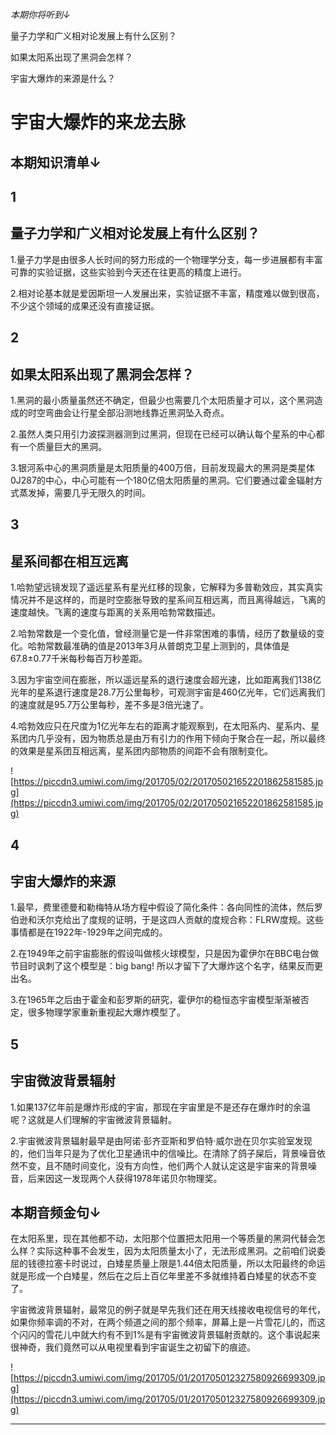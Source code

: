 *本期你将听到↓*

量子力学和广义相对论发展上有什么区别？

如果太阳系出现了黑洞会怎样？

宇宙大爆炸的来源是什么？

# 宇宙大爆炸的来龙去脉

## 本期知识清单↓

## 1

## 量子力学和广义相对论发展上有什么区别？

1.量子力学是由很多人长时间的努力形成的一个物理学分支，每一步进展都有丰富可靠的实验证据，这些实验到今天还在往更高的精度上进行。

2.相对论基本就是爱因斯坦一人发展出来，实验证据不丰富，精度难以做到很高，不少这个领域的成果还没有直接证据。

## 2

## 如果太阳系出现了黑洞会怎样？

1.黑洞的最小质量虽然还不确定，但最少也需要几个太阳质量才可以，这个黑洞造成的时空弯曲会让行星全部沿测地线靠近黑洞坠入奇点。

2.虽然人类只用引力波探测器测到过黑洞，但现在已经可以确认每个星系的中心都有一个质量巨大的黑洞。

3.银河系中心的黑洞质量是太阳质量的400万倍，目前发现最大的黑洞是类星体0J287的中心，中心可能有一个180亿倍太阳质量的黑洞。它们要通过霍金辐射方式蒸发掉，需要几乎无限久的时间。

## 3

## 星系间都在相互远离

1.哈勃望远镜发现了遥远星系有星光红移的现象，它解释为多普勒效应，其实真实情况并不是这样的，而是时空膨胀导致的星系间互相远离，而且离得越远，飞离的速度越快。飞离的速度与距离的关系用哈勃常数描述。

2.哈勃常数是一个变化值，曾经测量它是一件非常困难的事情，经历了数量级的变化。哈勃常数最准确的值是2013年3月从普朗克卫星上测到的，具体值是67.8±0.77千米每秒每百万秒差距。

3.因为宇宙空间在膨胀，所以遥远星系的退行速度会超光速，比如距离我们138亿光年的星系退行速度是28.7万公里每秒，可观测宇宙是460亿光年，它们远离我们的速度就是95.7万公里每秒，差不多是3倍光速了。

4.哈勃效应只在尺度为1亿光年左右的距离才能观察到，在太阳系内、星系内、星系团内几乎没有，因为物质总是由万有引力的作用下倾向于聚合在一起，所以最终的效果是星系团互相远离，星系团内部物质的间距不会有限制变化。

![https://piccdn3.umiwi.com/img/201705/02/201705021652201862581585.jpg](https://piccdn3.umiwi.com/img/201705/02/201705021652201862581585.jpg)

## 4

## 宇宙大爆炸的来源

1.最早，费里德曼和勒梅特从场方程中假设了简化条件：各向同性的流体，然后罗伯逊和沃尔克给出了度规的证明，于是这四人贡献的度规合称：FLRW度规。这些事情都是在1922年-1929年之间完成的。

2.在1949年之前宇宙膨胀的假设叫做核火球模型，只是因为霍伊尔在BBC电台做节目时讽刺了这个模型是：big bang! 所以才留下了大爆炸这个名字，结果反而更出名。

3.在1965年之后由于霍金和彭罗斯的研究，霍伊尔的稳恒态宇宙模型渐渐被否定，很多物理学家重新重视起大爆炸模型了。

## 5

## 宇宙微波背景辐射

1.如果137亿年前是爆炸形成的宇宙，那现在宇宙里是不是还存在爆炸时的余温呢？这就是人们理解的宇宙微波背景辐射。

2.宇宙微波背景辐射最早是由阿诺·彭齐亚斯和罗伯特·威尔逊在贝尔实验室发现的，他们当年只是为了优化卫星通讯中的信噪比。在清除了鸽子屎后，背景噪音依然不变，且不随时间变化，没有方向性，他们两个人就认定这是宇宙来的背景噪音，后来因这一发现两个人获得1978年诺贝尔物理奖。

## 本期音频金句↓

在太阳系里，现在其他都不动，太阳那个位置把太阳用一个等质量的黑洞代替会怎么样？实际这种事不会发生，因为太阳质量太小了，无法形成黑洞。之前咱们说委屈的钱德拉塞卡时说过，白矮星质量上限是1.44倍太阳质量，所以太阳最终的命运就是形成一个白矮星，然后在之后上百亿年里差不多就维持着白矮星的状态不变了。

宇宙微波背景辐射，最常见的例子就是早先我们还在用天线接收电视信号的年代，如果你频率调的不对，在两个频道之间的那个频率，屏幕上是一片雪花儿的，而这个闪闪的雪花儿中就大约有不到1%是有宇宙微波背景辐射贡献的。这个事说起来很神奇，我们竟然可以从电视里看到宇宙诞生之初留下的痕迹。

![https://piccdn3.umiwi.com/img/201705/01/201705012327580926699309.jpg](https://piccdn3.umiwi.com/img/201705/01/201705012327580926699309.jpg)

---
